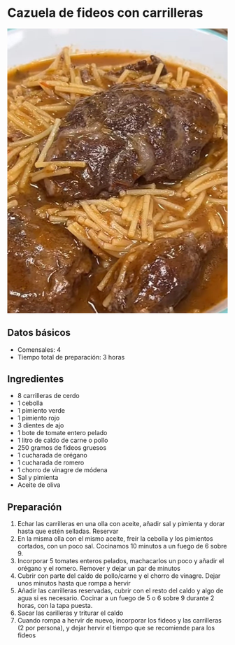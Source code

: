 # Cazuela de fideos con carrilleras

<img src="images/cazuela_fideos_carrilleras.jpg">

## Datos básicos

* Comensales: 4
* Tiempo total de preparación: 3 horas

## Ingredientes

* 8 carrilleras de cerdo
* 1 cebolla
* 1 pimiento verde
* 1 pimiento rojo
* 3 dientes de ajo
* 1 bote de tomate entero pelado
* 1 litro de caldo de carne o pollo
* 250 gramos de fideos gruesos
* 1 cucharada de orégano
* 1 cucharada de romero
* 1 chorro de vinagre de módena
* Sal y pimienta
* Aceite de oliva

## Preparación

1. Echar las carrilleras en una olla con aceite, añadir sal y pimienta y dorar hasta que estén selladas. Reservar
2. En la misma olla con el mismo aceite, freír la cebolla y los pimientos cortados, con un poco sal. Cocinamos 10 minutos a un fuego de 6 sobre 9.
3. Incorporar 5 tomates enteros pelados, machacarlos un poco y añadir el orégano y el romero. Remover y dejar un par de minutos
4. Cubrir con parte del caldo de pollo/carne y el chorro de vinagre. Dejar unos minutos hasta que rompa a hervir
5. Añadir las carrilleras reservadas, cubrir con el resto del caldo y algo de agua si es necesario. Cocinar a un fuego de 5 o 6 sobre 9 durante 2 horas, con la tapa puesta.
6. Sacar las carilleras y triturar el caldo
7. Cuando rompa a hervir de nuevo, incorporar los fideos y las carrilleras (2 por persona), y dejar hervir el tiempo que se recomiende para los fideos